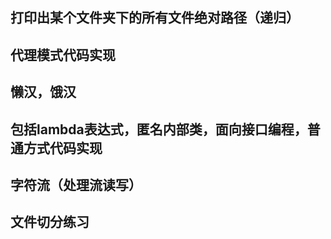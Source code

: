 ## 打印出某个文件夹下的所有文件绝对路径（递归）

## 代理模式代码实现

## 懒汉，饿汉

## 包括lambda表达式，匿名内部类，面向接口编程，普通方式代码实现


## 字符流（处理流读写）

## 文件切分练习